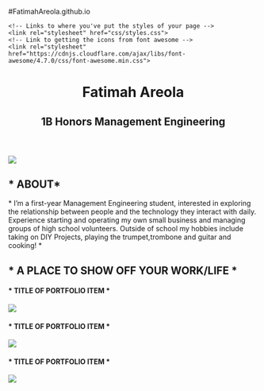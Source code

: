 #FatimahAreola.github.io
<doctype html>
<html lang="en">

<!-- The head = space to link to important things the webpage needs to load -->

<head>
    <!-- Tells the browser how to read this document -->
    <meta charset="utf-8">
    <!-- The title = what goes on the tab -->
 <title> Fatimah Areola </title>

    <!-- Links to where you've put the styles of your page -->
    <link rel="stylesheet" href="css/styles.css">
    <!-- Link to getting the icons from font awesome -->
    <link rel="stylesheet" href="https://cdnjs.cloudflare.com/ajax/libs/font-awesome/4.7.0/css/font-awesome.min.css">
</head>

<header>
    <h1>  Fatimah Areola  </h1>
    <h2> 1B Honors Management Engineering </h2>
</header>

<body>
    <div class="bio">
        <img id="headshot" src="desktop/headshot.jpg">
        <h2> * ABOUT* </h2>
        <p> * I’m a first-year Management Engineering student, interested in exploring the relationship between people and the technology they interact with daily. Experience starting and operating my own small business and managing groups of high school volunteers. Outside of school my hobbies include taking on DIY Projects, playing the trumpet,trombone and guitar and cooking! * </p>
    </div>
    <div class="portfolio">
        <h2> * A PLACE TO SHOW OFF YOUR WORK/LIFE * </h2>
        <div class="portfolio-row">
            <div class="portfolio-item">
                <h4> * TITLE OF PORTFOLIO ITEM * </h4>
                <img class="portfolio-item-image" src="img/introtoprogrammingf17.jpg">
            </div>
            <div class="portfolio-item">
                <h4> * TITLE OF PORTFOLIO ITEM * </h4>
                <img class="portfolio-item-image" src="img/introtoprogrammingf17.jpg">
            </div>
            <div class="portfolio-item">
                <h4> * TITLE OF PORTFOLIO ITEM * </h4>
                <img class="portfolio-item-image" src="img/introtoprogrammingf17.jpg">
            </div>
        </div>
    </div>
</body>

<footer>
    <a class="btn" href="PATH TO YOUR RESUME" title="Resume" onclick="window.open(this.href); return false; onkeypress="window.open(this.href); return false;">
        <i class="fa fa-file-text-o fa-3x" aria-hidden="true"></i>
    </a>
    <a class="btn" href="https://www.facebook.com/fatimah.are/" title="Facebook" onclick="window.open(this.href); return false;"
        onkeypress="window.open(this.href); return false;">
        <i class="fa fa-facebook-square fa-3x" aria-hidden="true"></i>
    </a>
    <a class="btn" href="https://www.instagram.com/fatimahareola/" title="Instagram" onclick="window.open(this.href); return false;"
        onkeypress="window.open(this.href); return false;">
        <i class="fa fa-instagram fa-3x" aria-hidden="true"></i>
    </a>
    <a class="btn" href="https://www.linkedin.com/in/areolafatimah" title="LinkedIn" onclick="window.open(this.href); return false;" onkeypress="window.open(this.href); return false;">
        <i class="fa fa-linkedin fa-3x" aria-hidden="true"></i>
    </a>
</footer>

</html>
